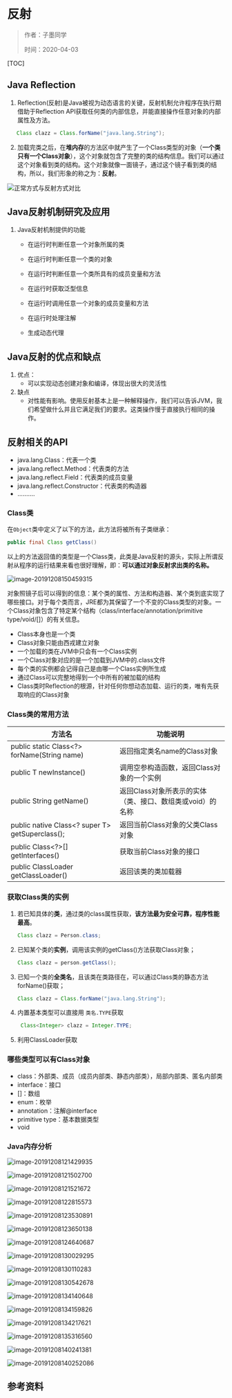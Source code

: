 # 反射

> 作者：子墨同学 
>
> 时间：2020-04-03 

[TOC]



## Java Reflection

1. Reflection(反射)是Java被视为动态语言的关键，反射机制允许程序在执行期借助于Reflection API获取任何类的内部信息，并能直接操作任意对象的内部属性及方法。

```java
   Class clazz = Class.forName("java.lang.String");
```

2. 加载完类之后，在**堆内存**的方法区中就产生了一个Class类型的对象（**一个类只有一个Class对象**），这个对象就包含了完整的类的结构信息。我们可以通过这个对象看到类的结构。这个对象就像一面镜子，通过这个镜子看到类的结构，所以，我们形象的称之为：**反射**。

![正常方式与反射方式对比](img/image-20191208145223218.png)

## Java反射机制研究及应用

1. Java反射机制提供的功能

   - 在运行时判断任意一个对象所属的类

   - 在运行时判断任意一个类的对象

   - 在运行时判断任意一个类所具有的成员变量和方法

   - 在运行时获取泛型信息

   - 在运行时调用任意一个对象的成员变量和方法

   - 在运行时处理注解

   - 生成动态代理


## Java反射的优点和缺点

1. 优点：
   - 可以实现动态创建对象和编译，体现出很大的灵活性
2. 缺点
   - 对性能有影响。使用反射基本上是一种解释操作，我们可以告诉JVM，我们希望做什么并且它满足我们的要求。这类操作慢于直接执行相同的操作。

## 反射相关的API

- java.lang.Class：代表一个类
- java.lang.reflect.Method：代表类的方法
- java.lang.reflect.Field：代表类的成员变量
- java.lang.reflect.Constructor：代表类的构造器
- ..........

### Class类

在`Object`类中定义了以下的方法，此方法将被所有子类继承：

```java
public final Class getClass()
```

以上的方法返回值的类型是一个Class类，此类是Java反射的源头，实际上所谓反射从程序的运行结果来看也很好理解，即：**可以通过对象反射求出类的名称。**

![image-20191208150459315](img/image-20191208150459315.png)



对象照镜子后可以得到的信息：某个类的属性、方法和构造器、某个类到底实现了哪些接口。对于每个类而言，JRE都为其保留了一个不变的Class类型的对象。一个Class对象包含了特定某个结构（class/interface/annotation/primitive type/void/[]）的有关信息。

- Class本身也是一个类
- Class对象只能由西戎建立对象
- 一个加载的类在JVM中只会有一个Class实例
- 一个Class对象对应的是一个加载到JVM中的.class文件
- 每个类的实例都会记得自己是由哪一个Class实例所生成
- 通过Class可以完整地得到一个中所有的被加载的结构
- Class类时Reflection的根源，针对任何你想动态加载、运行的类，唯有先获取响应的Class对象

### Class类的常用方法

| 方法名                                          | 功能说明                                                  |
| ----------------------------------------------- | --------------------------------------------------------- |
| public static Class<?> forName(String name)     | 返回指定类名name的Class对象                               |
| public T newInstance()                          | 调用空参构造函数，返回Class对象的一个实例                 |
| public String getName()                         | 返回Class对象所表示的实体（类、接口、数组类或void）的名称 |
| public native Class<? super T> getSuperclass(); | 返回当前Class对象的父类Class对象                          |
| public Class<?>[] getInterfaces()               | 获取当前Class对象的接口                                   |
| public ClassLoader getClassLoader()             | 返回该类的类加载器                                        |



### 获取Class类的实例

1. 若已知具体的**类**，通过类的class属性获取，**该方法最为安全可靠，程序性能最高**。

   ```java
   Class clazz = Person.class;
   ```

2. 已知某个类的**实例**，调用该实例的getClass()方法获取Class对象；

   ```java
   Class clazz = person.getClass();
   ```

3. 已知一个类的**全类名**，且该类在类路径在，可以通过Class类的静态方法forName()获取；

   ```java
   Class clazz = Class.forName("java.lang.String");
   ```

4. 内置基本类型可以直接用 `类名.TYPE`获取

   ```java
    Class<Integer> clazz = Integer.TYPE;
   ```

5. 利用ClassLoader获取

### 哪些类型可以有Class对象

- class：外部类、成员（成员内部类、静态内部类），局部内部类、匿名内部类
- interface：接口
- []：数组
- enum：枚举
- annotation：注解@interface
- primitive type：基本数据类型
- void

### Java内存分析





![image-20191208121429935](img/image-20191208121429935.png)

![image-20191208121502700](img/image-20191208121502700.png)





![image-20191208121521672](img/image-20191208121521672.png)



![image-20191208122815573](img/image-20191208122815573.png)

![image-20191208123530891](img/image-20191208123530891.png)



![image-20191208123650138](img/image-20191208123650138.png)



![image-20191208124640687](img/image-20191208124640687.png)

![image-20191208130029295](img/image-20191208130029295.png)





![image-20191208130110283](img/image-20191208130110283.png)





![image-20191208130542678](img/image-20191208130542678.png)



![image-20191208134140648](img/image-20191208134140648.png)

![image-20191208134159826](img/image-20191208134159826.png)

![image-20191208134217621](img/image-20191208134217621.png)



![image-20191208135316560](img/image-20191208135316560.png)





![image-20191208140241381](img/image-20191208140241381.png)



![image-20191208140252086](img/image-20191208140252086.png)

## 参考资料

